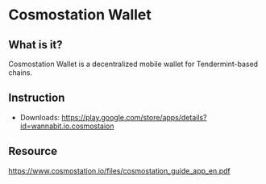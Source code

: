 # Cosmostation Wallet

## What is it?

Cosmostation Wallet is a decentralized mobile wallet for Tendermint-based chains.

## Instruction

* Downloads: <https://play.google.com/store/apps/details?id=wannabit.io.cosmostaion>

## Resource

<https://www.cosmostation.io/files/cosmostation_guide_app_en.pdf>